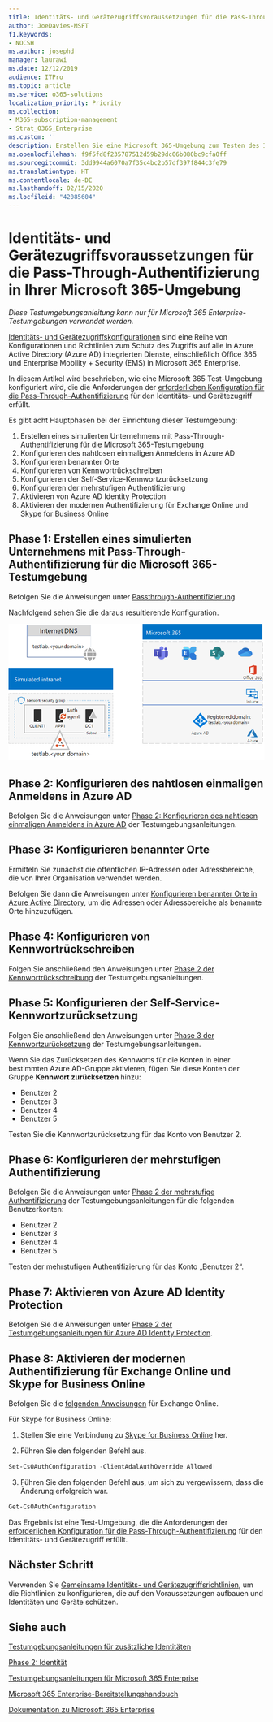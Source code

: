 ```yaml
---
title: Identitäts- und Gerätezugriffsvoraussetzungen für die Pass-Through-Authentifizierung in Ihrer Microsoft 365-Umgebung
author: JoeDavies-MSFT
f1.keywords:
- NOCSH
ms.author: josephd
manager: laurawi
ms.date: 12/12/2019
audience: ITPro
ms.topic: article
ms.service: o365-solutions
localization_priority: Priority
ms.collection:
- M365-subscription-management
- Strat_O365_Enterprise
ms.custom: ''
description: Erstellen Sie eine Microsoft 365-Umgebung zum Testen des Identitäts- und Gerätezugriffs anhand der Voraussetzungen für die Pass-Through-Authentifizierung.
ms.openlocfilehash: f9f5fd8f235787512d59b29dc06b080bc9cfa0ff
ms.sourcegitcommit: 3dd9944a6070a7f35c4bc2b57df397f844c3fe79
ms.translationtype: HT
ms.contentlocale: de-DE
ms.lasthandoff: 02/15/2020
ms.locfileid: "42085604"
---
```

# <a name="identity-and-device-access-prerequisites-for-pass-through-authentication-in-your-microsoft-365-test-environment"></a>Identitäts- und Gerätezugriffsvoraussetzungen für die Pass-Through-Authentifizierung in Ihrer Microsoft 365-Umgebung

*Diese Testumgebungsanleitung kann nur für Microsoft 365 Enterprise-Testumgebungen verwendet werden.*

[Identitäts- und Gerätezugriffskonfigurationen](microsoft-365-policies-configurations.md) sind eine Reihe von Konfigurationen und Richtlinien zum Schutz des Zugriffs auf alle in Azure Active Directory (Azure AD) integrierten Dienste, einschließlich Office 365 und Enterprise Mobility + Security (EMS) in Microsoft 365 Enterprise.

In diesem Artikel wird beschrieben, wie eine Microsoft 365 Test-Umgebung konfiguriert wird, die die Anforderungen der [erforderlichen Konfiguration für die Pass-Through-Authentifizierung](identity-access-prerequisites.md#prerequisites) für den Identitäts- und Gerätezugriff erfüllt.

Es gibt acht Hauptphasen bei der Einrichtung dieser Testumgebung:

1.  Erstellen eines simulierten Unternehmens mit Pass-Through-Authentifizierung für die Microsoft 365-Testumgebung
2.  Konfigurieren des nahtlosen einmaligen Anmeldens in Azure AD
3.  Konfigurieren benannter Orte
4.  Konfigurieren von Kennwortrückschreiben
5.  Konfigurieren der Self-Service-Kennwortzurücksetzung
6.  Konfigurieren der mehrstufigen Authentifizierung
7.  Aktivieren von Azure AD Identity Protection
8.  Aktivieren der modernen Authentifizierung für Exchange Online und Skype for Business Online

## <a name="phase-1-build-out-your-simulated-enterprise-with-pass-through-authentication-microsoft-365-test-environment"></a>Phase 1: Erstellen eines simulierten Unternehmens mit Pass-Through-Authentifizierung für die Microsoft 365-Testumgebung

Befolgen Sie die Anweisungen unter [Passthrough-Authentifizierung](pass-through-auth-m365-ent-test-environment.md).

Nachfolgend sehen Sie die daraus resultierende Konfiguration.

![Das simulierte Unternehmen mit einer Testumgebung mit Pass-Trought-Authentifizierung](../media/pass-through-auth-m365-ent-test-environment/Phase2.png)
 
## <a name="phase-2-configure-azure-ad-seamless-single-sign-on"></a>Phase 2: Konfigurieren des nahtlosen einmaligen Anmeldens in Azure AD

Befolgen Sie die Anweisungen unter [Phase 2: Konfigurieren des nahtlosen einmaligen Anmeldens in Azure AD](single-sign-on-m365-ent-test-environment.md#phase-2-configure-azure-ad-connect-on-app1-for-azure-ad-seamless-sso) der Testumgebungsanleitungen.

## <a name="phase-3-configure-named-locations"></a>Phase 3: Konfigurieren benannter Orte

Ermitteln Sie zunächst die öffentlichen IP-Adressen oder Adressbereiche, die von Ihrer Organisation verwendet werden.

Befolgen Sie dann die Anweisungen unter [Konfigurieren benannter Orte in Azure Active Directory](https://docs.microsoft.com/azure/active-directory/reports-monitoring/quickstart-configure-named-locations), um die Adressen oder Adressbereiche als benannte Orte hinzuzufügen. 

## <a name="phase-4-configure-password-writeback"></a>Phase 4: Konfigurieren von Kennwortrückschreiben

Folgen Sie anschließend den Anweisungen unter [Phase 2 der Kennwortrückschreibung](password-writeback-m365-ent-test-environment.md#phase-2-enable-password-writeback-for-the-testlab-ad-ds-domain) der Testumgebungsanleitungen.

## <a name="phase-5-configure-self-service-password-reset"></a>Phase 5: Konfigurieren der Self-Service-Kennwortzurücksetzung

Folgen Sie anschließend den Anweisungen unter [Phase 3 der Kennwortzurücksetzung](password-reset-m365-ent-test-environment.md#phase-3-configure-and-test-password-reset) der Testumgebungsanleitungen. 

Wenn Sie das Zurücksetzen des Kennworts für die Konten in einer bestimmten Azure AD-Gruppe aktivieren, fügen Sie diese Konten der Gruppe **Kennwort zurücksetzen** hinzu:

- Benutzer 2
- Benutzer 3
- Benutzer 4
- Benutzer 5

Testen Sie die Kennwortzurücksetzung für das Konto von Benutzer 2.

## <a name="phase-6-configure-multi-factor-authentication"></a>Phase 6: Konfigurieren der mehrstufigen Authentifizierung

Befolgen Sie die Anweisungen unter [Phase 2 der mehrstufige Authentifizierung](multi-factor-authentication-microsoft-365-test-environment.md#phase-2-enable-and-test-multi-factor-authentication-for-the-user-2-account) der Testumgebungsanleitungen für die folgenden Benutzerkonten:

- Benutzer 2
- Benutzer 3
- Benutzer 4
- Benutzer 5

Testen der mehrstufigen Authentifizierung für das Konto „Benutzer 2“.

## <a name="phase-7-enable-azure-ad-identity-protection"></a>Phase 7: Aktivieren von Azure AD Identity Protection

Befolgen Sie die Anweisungen unter [Phase 2 der Testumgebungsanleitungen für Azure AD Identity Protection](azure-ad-identity-protection-microsoft-365-test-environment.md#phase-2-use-azure-ad-identity-protection). 

## <a name="phase-8-enable-modern-authentication-for-exchange-online-and-skype-for-business-online"></a>Phase 8: Aktivieren der modernen Authentifizierung für Exchange Online und Skype for Business Online

Befolgen Sie die [folgenden Anweisungen](https://docs.microsoft.com/Exchange/clients-and-mobile-in-exchange-online/enable-or-disable-modern-authentication-in-exchange-online#enable-or-disable-modern-authentication-in-exchange-online-for-client-connections-in-outlook-2013-or-later) für Exchange Online. 

Für Skype for Business Online:

1. Stellen Sie eine Verbindung zu [Skype for Business Online](https://docs.microsoft.com/SkypeForBusiness/set-up-your-computer-for-windows-powershell/set-up-your-computer-for-windows-powershell) her.

2. Führen Sie den folgenden Befehl aus.

  ```powershell
  Set-CsOAuthConfiguration -ClientAdalAuthOverride Allowed
  ```

3. Führen Sie den folgenden Befehl aus, um sich zu vergewissern, dass die Änderung erfolgreich war.

  ```powershell
  Get-CsOAuthConfiguration
  ```

Das Ergebnis ist eine Test-Umgebung, die die Anforderungen der [erforderlichen Konfiguration für die Pass-Through-Authentifizierung](identity-access-prerequisites.md#prerequisites) für den Identitäts- und Gerätezugriff erfüllt. 

## <a name="next-step"></a>Nächster Schritt

Verwenden Sie [Gemeinsame Identitäts- und Gerätezugriffsrichtlinien](identity-access-policies.md), um die Richtlinien zu konfigurieren, die auf den Voraussetzungen aufbauen und Identitäten und Geräte schützen.

## <a name="see-also"></a>Siehe auch

[Testumgebungsanleitungen für zusätzliche Identitäten](m365-enterprise-test-lab-guides.md#identity)

[Phase 2: Identität](identity-infrastructure.md)

[Testumgebungsanleitungen für Microsoft 365 Enterprise](m365-enterprise-test-lab-guides.md)

[Microsoft 365 Enterprise-Bereitstellungshandbuch](deploy-microsoft-365-enterprise.md)

[Dokumentation zu Microsoft 365 Enterprise](https://docs.microsoft.com/microsoft-365-enterprise/)

